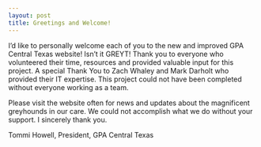 ```yaml
---
layout: post
title: Greetings and Welcome!
---
```


I’d like to personally welcome each of you to the new and improved GPA Central Texas website!
Isn’t it GREYT!  Thank you to everyone who volunteered their time, resources and provided
valuable input for this project.  A special Thank You to Zach Whaley and Mark Darholt who
provided their IT expertise.  This project could not have been completed without everyone
working as a team.

Please visit the website often for news and updates about the magnificent greyhounds in our
care.  We could not accomplish what we do without your support.  I sincerely thank you.

Tommi Howell, President, GPA Central Texas
